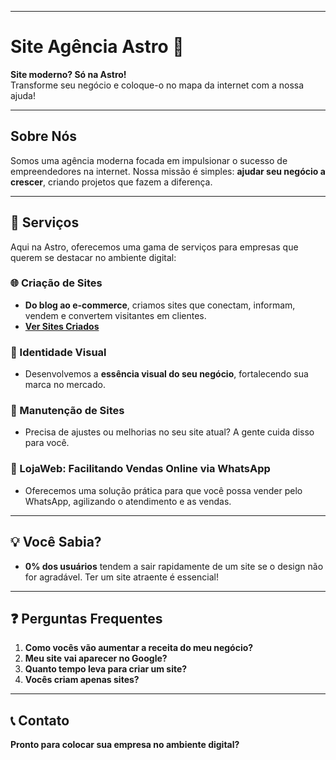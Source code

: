 
---

# Site Agência Astro 🌌

**Site moderno? Só na Astro!**  
Transforme seu negócio e coloque-o no mapa da internet com a nossa ajuda!

---

## Sobre Nós

Somos uma agência moderna focada em impulsionar o sucesso de empreendedores na internet. Nossa missão é simples: **ajudar seu negócio a crescer**, criando projetos que fazem a diferença.

---

## 🚀 Serviços

Aqui na Astro, oferecemos uma gama de serviços para empresas que querem se destacar no ambiente digital:

### 🌐 Criação de Sites
- **Do blog ao e-commerce**, criamos sites que conectam, informam, vendem e convertem visitantes em clientes.
- **[Ver Sites Criados](#)**

### 🎨 Identidade Visual
- Desenvolvemos a **essência visual do seu negócio**, fortalecendo sua marca no mercado.


### 🔧 Manutenção de Sites
- Precisa de ajustes ou melhorias no seu site atual? A gente cuida disso para você.


### 🛒 LojaWeb: Facilitando Vendas Online via WhatsApp
- Oferecemos uma solução prática para que você possa vender pelo WhatsApp, agilizando o atendimento e as vendas.


---

## 💡 Você Sabia?

- **0% dos usuários** tendem a sair rapidamente de um site se o design não for agradável. Ter um site atraente é essencial!

---

## ❓ Perguntas Frequentes

1. **Como vocês vão aumentar a receita do meu negócio?**
2. **Meu site vai aparecer no Google?**
3. **Quanto tempo leva para criar um site?**
4. **Vocês criam apenas sites?**

---

## 📞 Contato

**Pronto para colocar sua empresa no ambiente digital?**  


